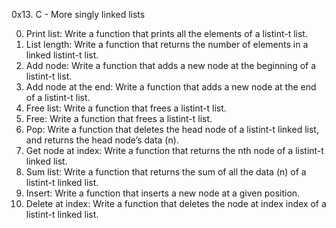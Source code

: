 0x13. C - More singly linked lists

0. Print list: Write a function that prints all the elements of a listint-t list.
1. List length: Write a function that returns the number of elements in a linked listint-t list.
2. Add node: Write a function that adds a new node at the beginning of a listint-t list.
3. Add node at the end: Write a function that adds a new node at the end of a listint-t list.
4. Free list: Write a function that frees a listint-t list.
5. Free: Write a function that frees a listint-t list.
6. Pop: Write a function that deletes the head node of a listint-t linked list, and returns the head node’s data (n).
7. Get node at index: Write a function that returns the nth node of a listint-t linked list.
8. Sum list: Write a function that returns the sum of all the data (n) of a listint-t linked list.
9. Insert: Write a function that inserts a new node at a given position.
10. Delete at index: Write a function that deletes the node at index index of a listint-t linked list.

